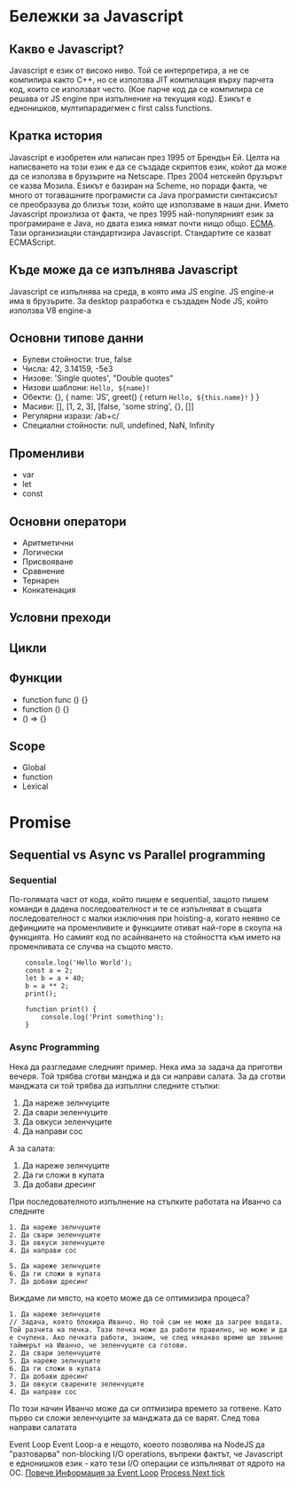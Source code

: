 # Бележки за Javascript 

## Какво е Javascript?
Javascript е език от високо ниво. Той се интерпретира, а не се компилира както C++, но се използва JIT компилация върху парчета код, които се използват често.
(Кое парче код да се компилира се решава от JS engine при изпълнение на текущия код). Езикът е еднонишков, мултипарадигмен с first calss functions. 

## Кратка история
Javascript е изобретен или написан през 1995 от Брендън Ей.
Целта на написването на този език е да се създаде скриптов език, койот да може да се използва в брузърите на Netscape.
През 2004 нетскейп брузърът се казва Мозила.
Езикът е базиран на Scheme, но поради факта, че много от тогавашните програмисти са Java програмисти синтаксисът се преобразува до близък този, който ще използваме в наши дни.
Името Javascript произлиза от факта, че през 1995 най-популярният език за програмиране е Java, но двата езика нямат почти нищо общо.
[ECMA](https://www.ecma-international.org/). Тази организиацяи стандартизира Javascript. Стандартите се казват ECMAScript.

## Къде може да се изпълнява Javascript
Javascript се изпълнява на среда, в която има JS engine. JS engine-и има в брузърите.
За desktop разработка е създаден Node JS, който използва V8 engine-a

## Основни типове данни
- Булеви стойности: true, false
- Числа: 42, 3.14159, -5е3
- Низове: 'Single quotes', "Double quotes"
- Низови шаблони: `Hello, ${name}!`
- Обекти: {}, { name: 'JS', greet() { return `Hello, ${this.name}!` } }
- Масиви: [], [1, 2, 3], [false, 'some string', {}, []]
- Регулярни изрази: /ab+c/
- Специални стойности: null, undefined, NaN, Infinity

## Променливи
- var
- let
- const

## Основни оператори
- Аритметични
- Логически
- Присвояване
- Сравнение
- Тернарен
- Конкатенация

## Условни преходи

## Цикли

## Функции
- function func () {}
- function () {}
- () => {}

## Scope
- Global
- function
- Lexical

# Promise
## Sequential vs Async vs Parallel  programming

### Sequential
По-голямата част от кода, който пишем е sequential, защото пишем команди в дадена последователност и те се изпълняват в същата последователност с малки изключния при hoisting-a, когато неявно се дефинциите на променливите и функциите отиват най-горе в скоупа на функцията. Но самият код по асайнването на стойността към името на променливата се случва на същото място.

```
    console.log('Hello World');
    const a = 2;
    let b = a + 40;
    b = a ** 2;
    print();

    function print() {
        console.log('Print something');
    }

```


### Async Programming
Нека да разгледаме следният пример. Нека има за задача да приготви вечеря.
Той трябва сготви манджа и да си направи салата.
За да сготви манджата си той трябва да изпъллни следните стъпки:
1. Да нареже зелнчуците
2. Да свари зеленчуците
3. Да овкуси зеленчуците
4. Да направи сос

А за салата:
1. Да нареже зелнчуците
2. Да ги сложи в купата
4. Да добави дресинг

При последователното изпълнение на стъпките работата на Иванчо са следните
```
1. Да нареже зелнчуците
2. Да свари зеленчуците
3. Да овкуси зеленчуците
4. Да направи сос

5. Да нареже зелнчуците
6. Да ги сложи в купата
7. Да добави дресинг
```
Виждаме ли място, на което може да се оптимизира процеса?
```
1. Да нареже зелнчуците
// Задача, която блокира Иванчо. Но той сам не може да загрее водата. Той разчита на печка. Тази печка може да работи правилно, но може и да е счупена. Ако печката работи, знаем, че след някакво време ще звънне таймерът на Иванчо, че зеленчуците са готови.
2. Да свари зеленчуците
5. Да нареже зелнчуците
6. Да ги сложи в купата
7. Да добави дресинг
3. Да овкуси сварените зеленчуците
4. Да направи сос

```
По този начин Иванчо може да си оптмизира времето за готвене. Като първо си сложи зеленчуците за манджата да се варят.
След това направи салатата

Event Loop
Event Loop-а е нещото, коеото позволява на NodeJS да "разтоварва" non-blocking I/O operations, въпреки фактът, че Javascript e еднонишков език - като тези I/O операции се изпълняват от ядрото на ОС.
[Повече Информация за Event Loop](https://ticket.toureiffel.paris/en?)
[Process Next tick](https://jinoantony.com/blog/setimmediate-vs-process-nexttick-in-nodejs)